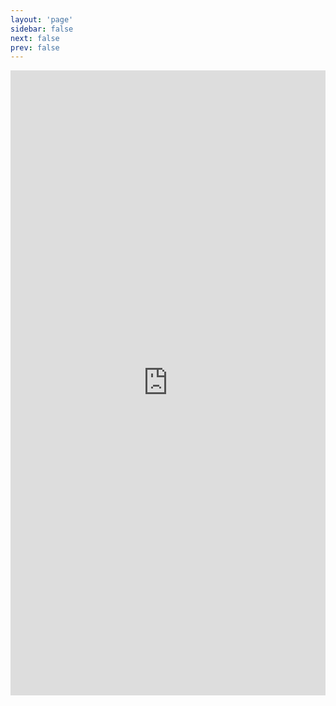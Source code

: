 ```yaml
---
layout: 'page'
sidebar: false
next: false
prev: false
---
```


<style module>
  iframe {
    width: 640px;
    max-width: 100%;

    height: 1000px;
  }

  @media only screen and (max-width: 600px) {
    iframe {
      height: 1200px;
    }
  }
</style>

<div style="text-align: center;">
  <iframe style="display: inline-block;" src="https://docs.google.com/forms/d/e/1FAIpQLSdMXw2WRP1JNUFT2wfcENYUW3suHEfPtpSvGQ9yZ19W_7OYoA/viewform?embedded=true" frameborder="0" marginheight="0" marginwidth="0">Loading…</iframe>
</div>
